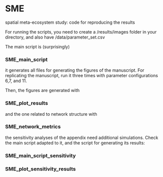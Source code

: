 # SME
spatial meta-ecosystem study: code for reproducing the results

For running the scripts, you need to create a /results/images folder in your directory, and also have /data/parameter_set.csv

The main script is (surprisingly)

### SME_main_script

it generates all files for generating the figures of the manuscript. For replicating the manuscript, run it three times with parameter configurations 6,7, and 11.

Then, the figures are generated with

### SME_plot_results

and the one related to network structure with

### SME_network_metrics

the sensitivity analyses of the appendix need additional simulations. Check the main script adapted to it, and the script for generating its results:

### SME_main_script_sensitivity
### SME_plot_sensitivity_results